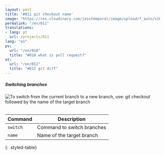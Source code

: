 ```yaml
---
layout: post
title: '#011 git checkout name'
image: "https://res.cloudinary.com/jesstemporal/image/upload/f_auto/v1642878595/gitfichas/en/011/thumbnail_ytbvhy.jpg"
permalink: "/en/011"
translations:
- lang: pt
  url: /projects/011
lang: "en"
pv:
  url: "/en/010"
  title: "#010 what is pull request?"
nt:
  url: "/en/012"
  title: "#012 git diff"
---
```

##### Switching branches

<img alt="To switch from the current branch to a new branch, use: git checkout followed by the name of the target branch" src="https://res.cloudinary.com/jesstemporal/image/upload/v1642878595/gitfichas/en/011/full_arabbt.jpg"><br><br>

| Command | Description |
|---------|-------------|
| `switch` | Command to switch branches |
| `name` | Name of the target branch |
{: .styled-table}
